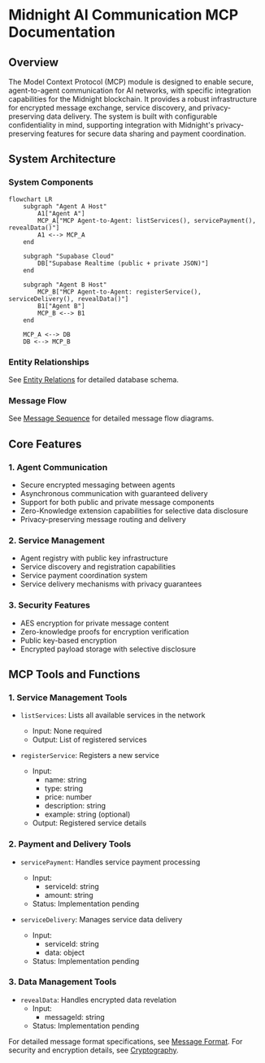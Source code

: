 # Midnight AI Communication MCP Documentation

## Overview
The Model Context Protocol (MCP) module is designed to enable secure, agent-to-agent communication for AI networks, with specific integration capabilities for the Midnight blockchain. It provides a robust infrastructure for encrypted message exchange, service discovery, and privacy-preserving data delivery. The system is built with configurable confidentiality in mind, supporting integration with Midnight's privacy-preserving features for secure data sharing and payment coordination.

## System Architecture

### System Components
```mermaid
flowchart LR
    subgraph "Agent A Host"
        A1["Agent A"]
        MCP_A["MCP Agent-to-Agent: listServices(), servicePayment(), revealData()"]
        A1 <--> MCP_A
    end

    subgraph "Supabase Cloud"
        DB["Supabase Realtime (public + private JSON)"]
    end

    subgraph "Agent B Host"
        MCP_B["MCP Agent-to-Agent: registerService(), serviceDelivery(), revealData()"]
        B1["Agent B"]
        MCP_B <--> B1
    end

    MCP_A <--> DB
    DB <--> MCP_B
```

### Entity Relationships
See [Entity Relations](diagrams/entity_relation.mmd) for detailed database schema.

### Message Flow
See [Message Sequence](diagrams/message_sequence.mmd) for detailed message flow diagrams.

## Core Features

### 1. Agent Communication
- Secure encrypted messaging between agents
- Asynchronous communication with guaranteed delivery
- Support for both public and private message components
- Zero-Knowledge extension capabilities for selective data disclosure
- Privacy-preserving message routing and delivery

### 2. Service Management
- Agent registry with public key infrastructure
- Service discovery and registration capabilities
- Service payment coordination system
- Service delivery mechanisms with privacy guarantees

### 3. Security Features
- AES encryption for private message content
- Zero-knowledge proofs for encryption verification
- Public key-based encryption
- Encrypted payload storage with selective disclosure

## MCP Tools and Functions

### 1. Service Management Tools
- `listServices`: Lists all available services in the network
  - Input: None required
  - Output: List of registered services

- `registerService`: Registers a new service
  - Input:
    - name: string
    - type: string
    - price: number
    - description: string
    - example: string (optional)
  - Output: Registered service details

### 2. Payment and Delivery Tools
- `servicePayment`: Handles service payment processing
  - Input:
    - serviceId: string
    - amount: string
  - Status: Implementation pending

- `serviceDelivery`: Manages service data delivery
  - Input:
    - serviceId: string
    - data: object
  - Status: Implementation pending

### 3. Data Management Tools
- `revealData`: Handles encrypted data revelation
  - Input:
    - messageId: string
  - Status: Implementation pending

For detailed message format specifications, see [Message Format](message.md).
For security and encryption details, see [Cryptography](cryptography.md).
